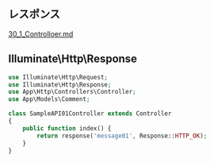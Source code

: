 ## レスポンス
[30_1_Controlloer.md](30_1_Controlloer.md)


## Illuminate\Http\Response
```php
use Illuminate\Http\Request;
use Illuminate\Http\Response;
use App\Http\Controllers\Controller;
use App\Models\Comment;

class SampleAPI01Controller extends Controller
{
    public function index() {
        return response('message01', Response::HTTP_OK);
    }
}
```

